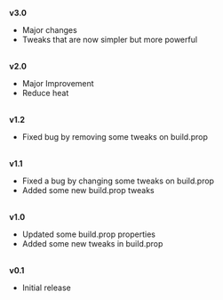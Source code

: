 **v3.0**
- Major changes
- Tweaks that are now simpler but more powerful

<br>**v2.0**
- Major Improvement
- Reduce heat

<br>**v1.2**
- Fixed bug by removing some tweaks on build.prop


<br>**v1.1**
- Fixed a bug by changing some tweaks on build.prop
- Added some new build.prop tweaks

<br>**v1.0**

- Updated some build.prop properties
- Added some new tweaks in build.prop


<br>**v0.1**

- Initial release
